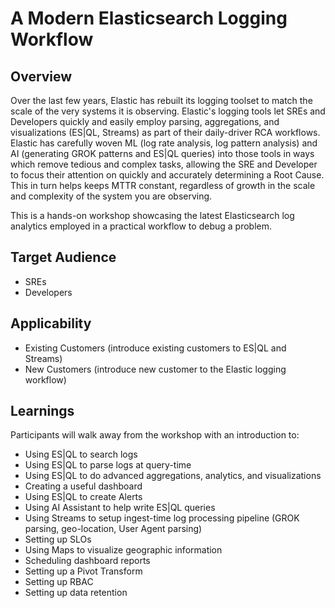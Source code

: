 # A Modern Elasticsearch Logging Workflow

## Overview

Over the last few years, Elastic has rebuilt its logging toolset to match the scale of the very systems it is observing. Elastic's logging tools let SREs and Developers quickly and easily employ parsing, aggregations, and visualizations (ES|QL, Streams) as part of their daily-driver RCA workflows. Elastic has carefully woven ML (log rate analysis, log pattern analysis) and AI (generating GROK patterns and ES|QL queries) into those tools in ways which remove tedious and complex tasks, allowing the SRE and Developer to focus their attention on quickly and accurately determining a Root Cause. This in turn helps keeps MTTR constant, regardless of growth in the scale and complexity of the system you are observing.

This is a hands-on workshop showcasing the latest Elasticsearch log analytics employed in a practical workflow to debug a problem.

## Target Audience

* SREs
* Developers

## Applicability

* Existing Customers (introduce existing customers to ES|QL and Streams)
* New Customers (introduce new customer to the Elastic logging workflow)

## Learnings

Participants will walk away from the workshop with an introduction to:

* Using ES|QL to search logs
* Using ES|QL to parse logs at query-time
* Using ES|QL to do advanced aggregations, analytics, and visualizations
* Creating a useful dashboard
* Using ES|QL to create Alerts
* Using AI Assistant to help write ES|QL queries
* Using Streams to setup ingest-time log processing pipeline (GROK parsing, geo-location, User Agent parsing)
* Setting up SLOs
* Using Maps to visualize geographic information
* Scheduling dashboard reports
* Setting up a Pivot Transform
* Setting up RBAC
* Setting up data retention
